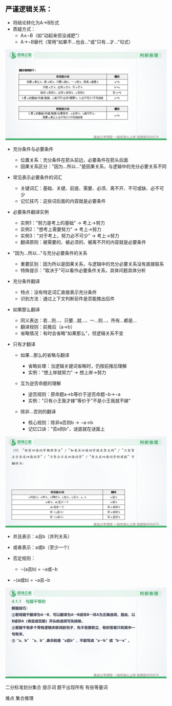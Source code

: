 ## 严谨逻辑关系：

- 将结论转化为A→B形式
- 质疑方式：
  - A∧¬B（如"动起来但没减肥"）
  - A→¬B替代（常用"如果不...也会..."或"只有...才..."句式）

![img](../public/%E5%88%A4%E6%96%AD%E6%8E%A8%E7%90%86%E5%88%A4%E6%96%AD%E6%8E%A8%E7%90%86%E6%80%BB%E7%BB%93/61ad5656au745138e44c5c622cfbc360.jpeg)

- 充分条件与必要条件 

  - 位置关系：充分条件在箭头前边，必要条件在箭头后面
  - 因果关系区分："因为...所以..."是因果关系，与逻辑中的充分必要关系不同
- 常见表示必要条件的词汇 

  - 关键词汇：基础、关键、前提、需要、必须、离不开、不可或缺、必不可少
  - 记忆技巧：这些词后面的内容就是必要条件
- 必要条件翻译实例 

  - 实例1："努力是考上的基础" → 考上→努力
  - 实例2："想考上需要努力" → 考上→努力
  - 实例3："对于考上，努力必不可少" → 考上→努力
  - 翻译原则：被需要的、被必须的、被离不开的内容就是必要条件
- "因为...所以..."与充分必要条件的关系 

  - 重要区别：因为所以是因果关系，与逻辑中的充分必要关系没有直接联系
  - 特殊提示："取决于"可以看作必要条件关系，具体问题具体分析
- 充分条件翻译 

  - 特点：没有特定词汇直接表示充分条件
  - 识别方法：通过上下文判断前件是否能推出后件
- 如果那么翻译 

  - 同义表达：若...则...、只要...就...、一...则...、所有...都是...
  - 翻译规则：前推后（a→b）
  - 省略情况：有时会省略"如果那么"，但逻辑关系不变
- 只有才翻译 

  - 如果...那么的省略与翻译 

    - 省略处理：当逻辑关键词省略时，仍按前推后理解
    - 实例："想上岸就努力" → 想上岸→努力
  - 互为逆否命题的理解 

    - 逆否规则：原命题a→b等价于逆否命题¬b→¬a
    - 实例："只有小王我才嫁"等价于"不是小王我就不嫁"
  - 除非...否则的翻译 

    - 核心规则：除非a否则b → ¬a→b
    - 记忆口诀："否a则b"，谜底就在谜面上

![img](../public/%E5%88%A4%E6%96%AD%E6%8E%A8%E7%90%86%E5%88%A4%E6%96%AD%E6%8E%A8%E7%90%86%E6%80%BB%E7%BB%93/5ce09b0c4s4d31bc7acd3b46f7098ac2.jpeg)

- 并且表示：a且b（并列关系）

- 或者表示：a或b（至少一个）

- 否定规则：

  - ¬(a且b) = ¬a或¬b
- ¬(a或b) = ¬a且¬b

![img](../public/%E5%88%A4%E6%96%AD%E6%8E%A8%E7%90%86%E5%88%A4%E6%96%AD%E6%8E%A8%E7%90%86%E6%80%BB%E7%BB%93/4d8da370dud9957c5c2218127267e725.jpeg)

二分标准划分集合
提示词 题干出现所有 有些等量词

难点 集合推理